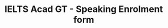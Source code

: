 ---
title: "IELTS Acad GT - Speaking Enrolment form"
draft: false
# page title background image
bg_image: "images/backgrounds/page-title.jpg"
# meta description
description : "IELTS Acad GT for $95 - Speaking Enrolment form"
---